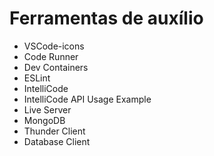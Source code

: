 # Ferramentas de auxílio

- VSCode-icons
- Code Runner
- Dev Containers
- ESLint
- IntelliCode
- IntelliCode API Usage Example
- Live Server
- MongoDB
- Thunder Client
- Database Client
